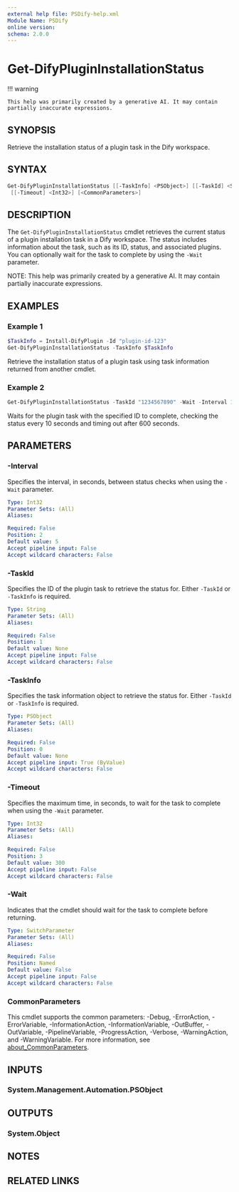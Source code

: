 ```yaml
---
external help file: PSDify-help.xml
Module Name: PSDify
online version:
schema: 2.0.0
---
```


# Get-DifyPluginInstallationStatus

!!! warning

    This help was primarily created by a generative AI. It may contain partially inaccurate expressions.

## SYNOPSIS

Retrieve the installation status of a plugin task in the Dify workspace.

## SYNTAX

```powershell
Get-DifyPluginInstallationStatus [[-TaskInfo] <PSObject>] [[-TaskId] <String>] [-Wait] [[-Interval] <Int32>]
 [[-Timeout] <Int32>] [<CommonParameters>]
```

## DESCRIPTION

The `Get-DifyPluginInstallationStatus` cmdlet retrieves the current status of a plugin installation task in a Dify workspace. The status includes information about the task, such as its ID, status, and associated plugins. You can optionally wait for the task to complete by using the `-Wait` parameter.

NOTE: This help was primarily created by a generative AI. It may contain partially inaccurate expressions.

## EXAMPLES

### Example 1

```powershell
$TaskInfo = Install-DifyPlugin -Id "plugin-id-123"
Get-DifyPluginInstallationStatus -TaskInfo $TaskInfo
```

Retrieve the installation status of a plugin task using task information returned from another cmdlet.

### Example 2

```powershell
Get-DifyPluginInstallationStatus -TaskId "1234567890" -Wait -Interval 10 -Timeout 600
```

Waits for the plugin task with the specified ID to complete, checking the status every 10 seconds and timing out after 600 seconds.

## PARAMETERS

### -Interval

Specifies the interval, in seconds, between status checks when using the `-Wait` parameter.

```yaml
Type: Int32
Parameter Sets: (All)
Aliases:

Required: False
Position: 2
Default value: 5
Accept pipeline input: False
Accept wildcard characters: False
```

### -TaskId

Specifies the ID of the plugin task to retrieve the status for. Either `-TaskId` or `-TaskInfo` is required.

```yaml
Type: String
Parameter Sets: (All)
Aliases:

Required: False
Position: 1
Default value: None
Accept pipeline input: False
Accept wildcard characters: False
```

### -TaskInfo

Specifies the task information object to retrieve the status for. Either `-TaskId` or `-TaskInfo` is required.

```yaml
Type: PSObject
Parameter Sets: (All)
Aliases:

Required: False
Position: 0
Default value: None
Accept pipeline input: True (ByValue)
Accept wildcard characters: False
```

### -Timeout

Specifies the maximum time, in seconds, to wait for the task to complete when using the `-Wait` parameter.

```yaml
Type: Int32
Parameter Sets: (All)
Aliases:

Required: False
Position: 3
Default value: 300
Accept pipeline input: False
Accept wildcard characters: False
```

### -Wait

Indicates that the cmdlet should wait for the task to complete before returning.

```yaml
Type: SwitchParameter
Parameter Sets: (All)
Aliases:

Required: False
Position: Named
Default value: False
Accept pipeline input: False
Accept wildcard characters: False
```

### CommonParameters

This cmdlet supports the common parameters: -Debug, -ErrorAction, -ErrorVariable, -InformationAction, -InformationVariable, -OutBuffer, -OutVariable, -PipelineVariable, -ProgressAction, -Verbose, -WarningAction, and -WarningVariable. For more information, see [about_CommonParameters](http://go.microsoft.com/fwlink/?LinkID=113216).

## INPUTS

### System.Management.Automation.PSObject

## OUTPUTS

### System.Object

## NOTES

## RELATED LINKS
